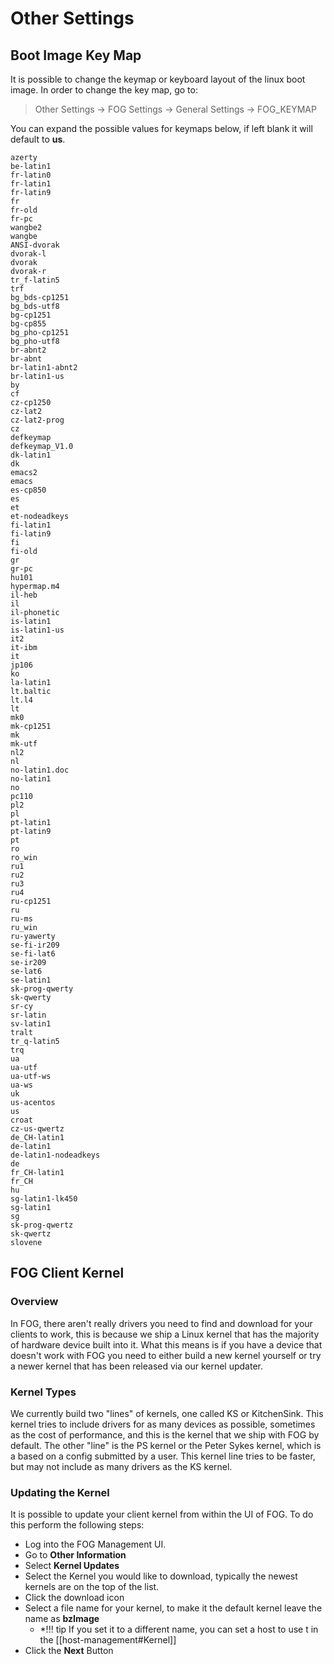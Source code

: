 # Other Settings

## Boot Image Key Map

It is possible to change the keymap or keyboard layout of the linux boot
image. In order to change the key map, go to:

> Other Settings -\> FOG Settings -\> General Settings -\> FOG_KEYMAP

You can expand the possible values for keymaps below, if left blank it
will default to **us**.

``` 
azerty 
be-latin1 
fr-latin0 
fr-latin1 
fr-latin9 
fr 
fr-old 
fr-pc 
wangbe2 
wangbe 
ANSI-dvorak 
dvorak-l 
dvorak 
dvorak-r 
tr_f-latin5 
trf 
bg_bds-cp1251 
bg_bds-utf8 
bg-cp1251 
bg-cp855 
bg_pho-cp1251 
bg_pho-utf8 
br-abnt2 
br-abnt 
br-latin1-abnt2 
br-latin1-us 
by 
cf 
cz-cp1250 
cz-lat2 
cz-lat2-prog 
cz 
defkeymap 
defkeymap_V1.0 
dk-latin1 
dk 
emacs2 
emacs 
es-cp850 
es 
et 
et-nodeadkeys 
fi-latin1 
fi-latin9 
fi 
fi-old 
gr 
gr-pc 
hu101 
hypermap.m4 
il-heb 
il 
il-phonetic 
is-latin1 
is-latin1-us 
it2 
it-ibm 
it 
jp106 
ko 
la-latin1 
lt.baltic 
lt.l4 
lt 
mk0 
mk-cp1251 
mk 
mk-utf 
nl2 
nl 
no-latin1.doc 
no-latin1 
no 
pc110 
pl2 
pl 
pt-latin1 
pt-latin9 
pt 
ro 
ro_win 
ru1 
ru2 
ru3 
ru4 
ru-cp1251 
ru 
ru-ms 
ru_win 
ru-yawerty 
se-fi-ir209 
se-fi-lat6 
se-ir209 
se-lat6 
se-latin1 
sk-prog-qwerty 
sk-qwerty 
sr-cy 
sr-latin 
sv-latin1 
tralt 
tr_q-latin5 
trq 
ua 
ua-utf 
ua-utf-ws 
ua-ws 
uk 
us-acentos 
us 
croat 
cz-us-qwertz 
de_CH-latin1 
de-latin1 
de-latin1-nodeadkeys 
de 
fr_CH-latin1 
fr_CH 
hu 
sg-latin1-lk450 
sg-latin1 
sg 
sk-prog-qwertz 
sk-qwertz 
slovene
```

## FOG Client Kernel

### Overview

In FOG, there aren\'t really drivers you need to find and download for
your clients to work, this is because we ship a Linux kernel that has
the majority of hardware device built into it. What this means is if you
have a device that doesn\'t work with FOG you need to either build a new
kernel yourself or try a newer kernel that has been released via our
kernel updater.

### Kernel Types

We currently build two \"lines\" of kernels, one called KS or
KitchenSink. This kernel tries to include drivers for as many devices as
possible, sometimes as the cost of performance, and this is the kernel
that we ship with FOG by default. The other \"line\" is the PS kernel or
the Peter Sykes kernel, which is a based on a config submitted by a
user. This kernel line tries to be faster, but may not include as many
drivers as the KS kernel.

### Updating the Kernel

It is possible to update your client kernel from within the UI of FOG.
To do this perform the following steps:

-   Log into the FOG Management UI.
-   Go to **Other Information**
-   Select **Kernel Updates**
-   Select the Kernel you would like to download, typically the newest
    kernels are on the top of the list.
-   Click the download icon
-   Select a file name for your kernel, to make it the default kernel leave the name as **bzImage**
       * *!!! tip
	    If you set it to a different name, you can set a host to use t in the [[host-management#Kernel]]
-   Click the **Next** Button
